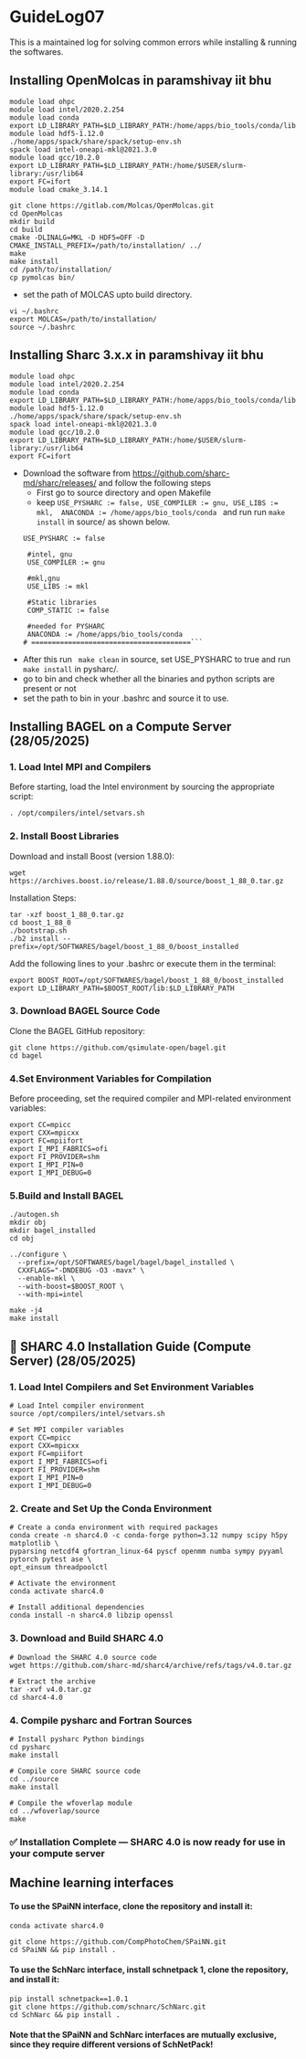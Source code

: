# GuideLog07
This is a maintained log for solving common errors while installing & running the softwares.

## Installing OpenMolcas in paramshivay iit bhu

 ``` Open the terminal and type in the commands
module load ohpc
module load intel/2020.2.254
module load conda
export LD_LIBRARY_PATH=$LD_LIBRARY_PATH:/home/apps/bio_tools/conda/lib
module load hdf5-1.12.0
./home/apps/spack/share/spack/setup-env.sh
spack load intel-oneapi-mkl@2021.3.0
module load gcc/10.2.0
export LD_LIBRARY_PATH=$LD_LIBRARY_PATH:/home/$USER/slurm-library:/usr/lib64
export FC=ifort
module load cmake_3.14.1

git clone https://gitlab.com/Molcas/OpenMolcas.git 
cd OpenMolcas 
mkdir build
cd build
cmake -DLINALG=MKL -D HDF5=OFF -D CMAKE_INSTALL_PREFIX=/path/to/installation/ ../
make
make install
cd /path/to/installation/
cp pymolcas bin/
```
* set the path of MOLCAS upto build directory.
```
vi ~/.bashrc
export MOLCAS=/path/to/installation/
source ~/.bashrc
 ```

## Installing Sharc 3.x.x in paramshivay iit bhu

 ``` Open the terminal and type in the commands
module load ohpc
module load intel/2020.2.254
module load conda
export LD_LIBRARY_PATH=$LD_LIBRARY_PATH:/home/apps/bio_tools/conda/lib
module load hdf5-1.12.0
./home/apps/spack/share/spack/setup-env.sh
spack load intel-oneapi-mkl@2021.3.0
module load gcc/10.2.0
export LD_LIBRARY_PATH=$LD_LIBRARY_PATH:/home/$USER/slurm-library:/usr/lib64
export FC=ifort
```
* Download the software from https://github.com/sharc-md/sharc/releases/ and follow the following steps
  * First go to source directory and open Makefile
  * keep ```USE_PYSHARC := false, USE_COMPILER := gnu, USE_LIBS := mkl,  ANACONDA := /home/apps/bio_tools/conda ``` and run run ```make install``` in source/ as shown below.
  ```
  USE_PYSHARC := false

   #intel, gnu
   USE_COMPILER := gnu

   #mkl,gnu
   USE_LIBS := mkl

   #Static libraries
   COMP_STATIC := false

   #needed for PYSHARC
   ANACONDA := /home/apps/bio_tools/conda
  # =======================================```
 * After this run ``` make clean``` in source, set USE_PYSHARC to true and run ```make install``` in pysharc/.
 * go to bin and check whether all the binaries and python scripts are present or not
 * set the path to bin in your .bashrc and source it to use.
     
## Installing BAGEL on a Compute Server (28/05/2025)
### 1. Load Intel MPI and Compilers
Before starting, load the Intel environment by sourcing the appropriate script: 

```
. /opt/compilers/intel/setvars.sh
```
### 2. Install Boost Libraries
Download and install Boost (version 1.88.0):
```
wget https://archives.boost.io/release/1.88.0/source/boost_1_88_0.tar.gz
```
Installation Steps:
```
tar -xzf boost_1_88_0.tar.gz
cd boost_1_88_0
./bootstrap.sh
./b2 install --prefix=/opt/SOFTWARES/bagel/boost_1_88_0/boost_installed
```
Add the following lines to your .bashrc or execute them in the terminal:
```
export BOOST_ROOT=/opt/SOFTWARES/bagel/boost_1_88_0/boost_installed
export LD_LIBRARY_PATH=$BOOST_ROOT/lib:$LD_LIBRARY_PATH
```
### 3. Download BAGEL Source Code
Clone the BAGEL GitHub repository:
```
git clone https://github.com/qsimulate-open/bagel.git
cd bagel
```
### 4.Set Environment Variables for Compilation
Before proceeding, set the required compiler and MPI-related environment variables:

```
export CC=mpicc
export CXX=mpicxx
export FC=mpiifort
export I_MPI_FABRICS=ofi
export FI_PROVIDER=shm
export I_MPI_PIN=0
export I_MPI_DEBUG=0
```
### 5.Build and Install BAGEL
```
./autogen.sh
mkdir obj
mkdir bagel_installed
cd obj

../configure \
  --prefix=/opt/SOFTWARES/bagel/bagel/bagel_installed \
  CXXFLAGS="-DNDEBUG -O3 -mavx" \
  --enable-mkl \
  --with-boost=$BOOST_ROOT \
  --with-mpi=intel

make -j4
make install
```
## 🧪 SHARC 4.0 Installation Guide (Compute Server) (28/05/2025)

### 1. Load Intel Compilers and Set Environment Variables
```
# Load Intel compiler environment
source /opt/compilers/intel/setvars.sh

# Set MPI compiler variables
export CC=mpicc
export CXX=mpicxx
export FC=mpiifort
export I_MPI_FABRICS=ofi
export FI_PROVIDER=shm
export I_MPI_PIN=0
export I_MPI_DEBUG=0

```
### 2. Create and Set Up the Conda Environment
```
# Create a conda environment with required packages
conda create -n sharc4.0 -c conda-forge python=3.12 numpy scipy h5py matplotlib \
pyparsing netcdf4 gfortran_linux-64 pyscf openmm numba sympy pyyaml pytorch pytest ase \
opt_einsum threadpoolctl

# Activate the environment
conda activate sharc4.0

# Install additional dependencies
conda install -n sharc4.0 libzip openssl

```
### 3. Download and Build SHARC 4.0

```
# Download the SHARC 4.0 source code
wget https://github.com/sharc-md/sharc4/archive/refs/tags/v4.0.tar.gz

# Extract the archive
tar -xvf v4.0.tar.gz
cd sharc4-4.0

```
### 4. Compile pysharc and Fortran Sources
```
# Install pysharc Python bindings
cd pysharc
make install

# Compile core SHARC source code
cd ../source
make install

# Compile the wfoverlap module
cd ../wfoverlap/source
make

```
### ✅ Installation Complete — SHARC 4.0 is now ready for use in your compute server

## Machine learning interfaces  

#### To use the SPaiNN interface, clone the repository and install it:

```
conda activate sharc4.0

git clone https://github.com/CompPhotoChem/SPaiNN.git
cd SPaiNN && pip install .
```
#### To use the SchNarc interface, install schnetpack 1, clone the repository, and install it:
```
pip install schnetpack==1.0.1
git clone https://github.com/schnarc/SchNarc.git
cd SchNarc && pip install .
```

#### Note that the SPaiNN and SchNarc interfaces are mutually exclusive, since they require different versions of SchNetPack!
